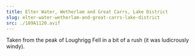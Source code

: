 ```yaml
---
title: Elter Water, Wetherlam and Great Carrs, Lake District
slug: elter-water-wetherlam-and-great-carrs-lake-district
src: ./189A1120.avif
---
```


Taken from the peak of Loughrigg Fell in a bit of a rush (it was ludicrously
windy).
